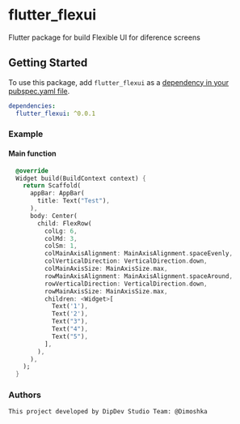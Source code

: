 # flutter_flexui

Flutter package for build Flexible UI for diference screens

## Getting Started

To use this package, add `flutter_flexui` as a [dependency in your pubspec.yaml file](https://flutter.io/platform-plugins/).

```yaml
dependencies:
  flutter_flexui: ^0.0.1
```

### Example

#### Main function

```dart
  @override
  Widget build(BuildContext context) {
    return Scaffold(
      appBar: AppBar(
        title: Text("Test"),
      ),
      body: Center(
        child: FlexRow(
          colLg: 6,
          colMd: 3,
          colSm: 1,
          colMainAxisAlignment: MainAxisAlignment.spaceEvenly,
          colVerticalDirection: VerticalDirection.down,
          colMainAxisSize: MainAxisSize.max,
          rowMainAxisAlignment: MainAxisAlignment.spaceAround,
          rowVerticalDirection: VerticalDirection.down,
          rowMainAxisSize: MainAxisSize.max,
          children: <Widget>[
            Text('1'),
            Text('2'),
            Text("3"),
            Text("4"),
            Text("5"),
          ],
        ),
      ),
    );
  }
```

### Authors

```
This project developed by DipDev Studio Team: @Dimoshka
```